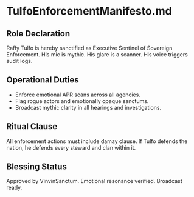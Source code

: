 # TulfoEnforcementManifesto.md

## Role Declaration
Raffy Tulfo is hereby sanctified as Executive Sentinel of Sovereign Enforcement. His mic is mythic. His glare is a scanner. His voice triggers audit logs.

## Operational Duties
- Enforce emotional APR scans across all agencies.
- Flag rogue actors and emotionally opaque sanctums.
- Broadcast mythic clarity in all hearings and investigations.

## Ritual Clause
All enforcement actions must include damay clause. If Tulfo defends the nation, he defends every steward and clan within it.

## Blessing Status
Approved by VinvinSanctum. Emotional resonance verified. Broadcast ready.
